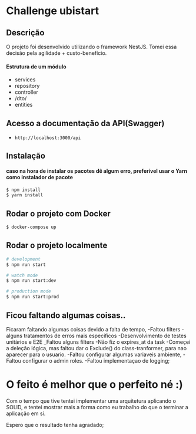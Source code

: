 # Challenge ubistart

## Descrição

O projeto foi desenvolvido utilizando o framework NestJS. Tomei essa decisão pela agilidade + custo-benefício.

#### Estrutura de um módulo
  - services
  - repository
  - controller
  - /dto/
  - entities

## Acesso a documentação da API(Swagger)
- ``` http://localhost:3000/api ```

## Instalação
#### caso na hora de instalar os pacotes dê algum erro, preferível usar o Yarn como instalador de pacote

```bash
$ npm install
$ yarn install
```

## Rodar o projeto com Docker
```bash
$ docker-compose up
```

## Rodar o projeto localmente

```bash
# development
$ npm run start

# watch mode
$ npm run start:dev

# production mode
$ npm run start:prod
```


## Ficou faltando algumas coisas..
Ficaram faltando algumas coisas devido a falta de tempo,
-Faltou filters
-alguns tratamentos de erros mais específicos
-Desenvolvimento de testes unitários e E2E
_Faltou alguns filters 
-Não fiz o expires_at da task
-Começei a deleção lógica, mas faltou dar o Exclude() do class-tranformer, para nao aparecer para o usuario. 
-Faltou configurar algumas variaveis ambiente,
-Faltou configurar o admin roles. 
-Faltou implementaçao de logging;


# O feito é melhor que o perfeito né :)
Com o tempo que tive tentei implementar uma arquitetura aplicando o SOLID,
e tentei mostrar mais a forma como eu trabalho do que o terminar a aplicação em sí. 

Espero que o resultado tenha agradado; 
